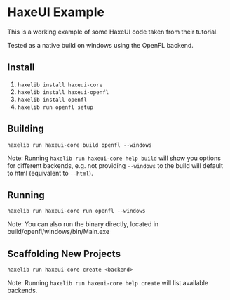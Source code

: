 # HaxeUI Example

This is a working example of some HaxeUI code taken from their tutorial.

Tested as a native build on windows using the OpenFL backend.

## Install

1. `haxelib install haxeui-core`
2. `haxelib install haxeui-openfl`
3. `haxelib install openfl`
4. `haxelib run openfl setup`

## Building

```
haxelib run haxeui-core build openfl --windows
```

Note: Running `haxelib run haxeui-core help build` will show you options for different backends, e.g. not providing `--windows` to the build will default to html (equivalent to `--html`).

## Running

```
haxelib run haxeui-core run openfl --windows
```

Note: You can also run the binary directly, located in build/openfl/windows/bin/Main.exe


## Scaffolding New Projects

```
haxelib run haxeui-core create <backend>
```

Note: Running `haxelib run haxeui-core help create` will list available backends.
